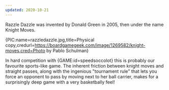 ```yaml
---
updated: 2020-10-21
---
```


Razzle Dazzle was invented by Donald Green in 2005, then under the name Knight Moves.

{PIC:name=razzledazzle.jpg,title=Physical copy,credurl=https://boardgamegeek.com/image/1269582/knight-moves,cred=Photo by Pablo Schulman}

In hard competition with {GAME:id=speedsoccolot} this is probably our favourite sports-like game. The inherent friction between knight moves and straight passes, along with the ingenious "tournament rule" that lets you force an opponent to pass by moving next to her ball carrier, makes for a surprisingly deep game with a very basketbally feel!
